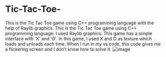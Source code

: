 # Tic-Tac-Toe-
This is the Tic Tac Toe game using C++ programming language with the help of Raylib graphics.
This is the Tic Tac Toe game using C++ programming language. I used Raylib graphics. 
This game has a simple interface with 'X' and 'O'. 
In this game, I used X and O as texture which loads and unloads each time. 
When I run in my vs code, this code gives me a flickering screen and I don't know how to solve it.
                    ![image](https://github.com/user-attachments/assets/8f47d0cf-4e3a-4252-9103-831c1a1bd7fe)
